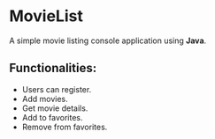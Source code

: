 # MovieList

A simple movie listing console application using **Java**.

## Functionalities:

- Users can register.
- Add movies.
- Get movie details.
- Add to favorites.
- Remove from favorites.

